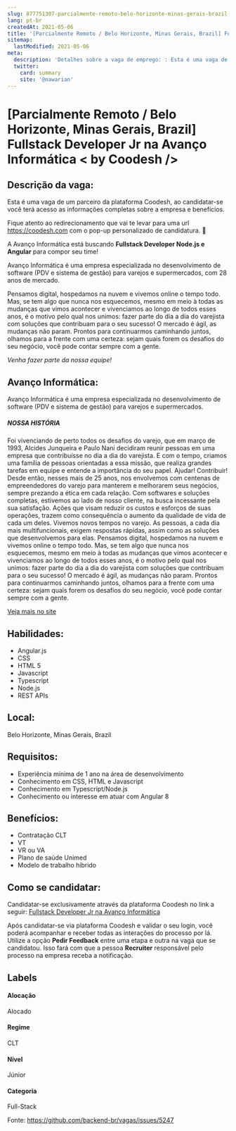 ```yaml
---
slug: 877751307-parcialmente-remoto-belo-horizonte-minas-gerais-brazil-fullstack-developer-jr-na-avanco-informatica-by-coodesh
lang: pt-br
createdAt: 2021-05-06
title: '[Parcialmente Remoto / Belo Horizonte, Minas Gerais, Brazil] Fullstack Developer Jr na Avanço Informática < by Coodesh /> - Vaga de Emprego'
sitemap:
  lastModified: 2021-05-06
meta:
  description: 'Detalhes sobre a vaga de emprego: : Esta é uma vaga de um parceiro da plataforma Coodesh, ao candidatar-se você terá acesso as informações completas sobre a empresa e benefícios.  Fique atento ao redirecionamento que vai te levar para uma url https://coodesh.com com o pop-up personalizado de candidatura. :wave: <p>A Avanço Informática está buscando <strong>Fullstack Developer Node.js e Angular</strong> para compor seu time!</p> <p>Avanço Informática é uma empresa especializada no desenvolvimento de software (PDV e sistema de gestão) para varejos e supermercados, com 28 anos de mercado.</p> <p>Pensamos digital, hospedamos na nuvem e vivemos online o tempo todo. Mas, se tem algo que nunca nos esquecemos, mesmo em meio à todas as mudanças que vimos acontecer e vivenciamos ao longo de todos esses anos, é o motivo pelo qual nos unimos: fazer parte do dia a dia do varejista com soluções que contribuam para o seu sucesso! O mercado é ágil, as mudanças não param. Prontos para continuarmos caminhando juntos, olhamos para a frente com uma certeza: sejam quais forem os desafios do seu negócio, você pode contar sempre com a gente.</p> <p><em>Venha fazer parte da nossa equipe!</em></p>'
  twitter:
    card: summary
    site: '@nawarian'
---
```


# [Parcialmente Remoto / Belo Horizonte, Minas Gerais, Brazil] Fullstack Developer Jr na Avanço Informática < by Coodesh />

## Descrição da vaga: 
Esta é uma vaga de um parceiro da plataforma Coodesh, ao candidatar-se você terá acesso as informações completas sobre a empresa e benefícios.


Fique atento ao redirecionamento que vai te levar para uma url https://coodesh.com com o pop-up personalizado de candidatura. :wave:
<p>A Avanço Informática está buscando <strong>Fullstack Developer Node.js e Angular</strong> para compor seu time!</p>
<p>Avanço Informática é uma empresa especializada no desenvolvimento de software (PDV e sistema de gestão) para varejos e supermercados, com 28 anos de mercado.</p>
<p>Pensamos digital, hospedamos na nuvem e vivemos online o tempo todo. Mas, se tem algo que nunca nos esquecemos, mesmo em meio à todas as mudanças que vimos acontecer e vivenciamos ao longo de todos esses anos, é o motivo pelo qual nos unimos: fazer parte do dia a dia do varejista com soluções que contribuam para o seu sucesso! O mercado é ágil, as mudanças não param. Prontos para continuarmos caminhando juntos, olhamos para a frente com uma certeza: sejam quais forem os desafios do seu negócio, você pode contar sempre com a gente.</p>
<p><em>Venha fazer parte da nossa equipe!</em></p>

## Avanço Informática: 
 <p>Avanço Informática é uma empresa especializada no desenvolvimento de software (PDV e sistema de gestão) para varejos e supermercados.</p>

<h5>NOSSA HISTÓRIA</h5>
<p>Foi vivenciando de perto todos os desafios do varejo, que em março de 1993, Alcides Junqueira e Paulo Nani decidiram reunir pessoas em uma empresa que contribuísse no dia a dia do varejista. E com o tempo, criamos uma família de pessoas orientadas a essa missão, que realiza grandes tarefas em equipe e entende a importância do seu papel.   Ajudar! Contribuir! Desde então, nesses mais de 25 anos, nos envolvemos com centenas de empreendedores do varejo para manterem e melhorarem seus negócios, sempre prezando a ética em cada relação. Com softwares e soluções completas, estivemos ao lado de nosso cliente, na busca incessante pela sua satisfação. Ações que visam reduzir os custos e esforços de suas operações, trazem como consequência o aumento da qualidade de vida de cada um deles.   Vivemos novos tempos no varejo. As pessoas, a cada dia mais multifuncionais, exigem respostas rápidas, assim como as soluções que desenvolvemos para elas. Pensamos digital, hospedamos na nuvem e vivemos online o tempo todo. Mas, se tem algo que nunca nos esquecemos, mesmo em meio à todas as mudanças que vimos acontecer e vivenciamos ao longo de todos esses anos, é o motivo pelo qual nos unimos: fazer parte do dia a dia do varejista com soluções que contribuam para o seu sucesso! O mercado é ágil, as mudanças não param. Prontos para continuarmos caminhando juntos, olhamos para a frente com uma certeza: sejam quais forem os desafios do seu negócio, você pode contar sempre com a gente.</p><a href='https://coodesh.com/empresas/avanco-informatica'>Veja mais no site</a>

 ## Habilidades: 
 - Angular.js 
- CSS 
- HTML 5 
- Javascript 
- Typescript 
- Node.js 
- REST APIs
## Local: 
 Belo Horizonte, Minas Gerais, Brazil
## Requisitos: 
 - Experiência mínima de 1 ano na área de desenvolvimento 
- Conhecimento em CSS, HTML e Javascript 
- Conhecimento em Typescript/Node.js 
- Conhecimento ou interesse em atuar com Angular 8

## Benefícios: 
 - Contratação CLT 
- VT 
- VR ou VA 
- Plano de saúde Unimed 
- Modelo de trabalho híbrido
## Como se candidatar:
Candidatar-se exclusivamente através da plataforma Coodesh no link a seguir: [Fullstack Developer Jr na Avanço Informática](https://coodesh.com/vagas/fullstack-developer-jr-170254?origin=github&modal=open)


Após candidatar-se via plataforma Coodesh e validar o seu login, você poderá acompanhar e receber todas as interações do processo por lá. Utilize a opção <b>Pedir Feedback</b> entre uma etapa e outra na vaga que se candidatou. Isso fará com que a pessoa <b>Recruiter</b> responsável pelo processo na empresa receba a notificação.
## Labels
#### Alocação
Alocado
#### Regime
CLT
#### Nível
Júnior
#### Categoria
Full-Stack

Fonte: https://github.com/backend-br/vagas/issues/5247